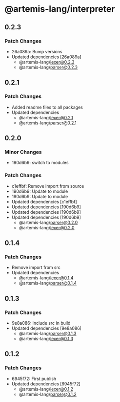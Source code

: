 # @artemis-lang/interpreter

## 0.2.3

### Patch Changes

- 26a089a: Bump versions
- Updated dependencies [26a089a]
  - @artemis-lang/lexer@0.2.3
  - @artemis-lang/parser@0.2.3

## 0.2.1

### Patch Changes

- Added readme files to all packages
- Updated dependencies
  - @artemis-lang/lexer@0.2.1
  - @artemis-lang/parser@0.2.1

## 0.2.0

### Minor Changes

- 190d6b9: switch to modules

### Patch Changes

- c1effbf: Remove import from source
- 190d6b9: Update to module
- 190d6b9: Update to module
- Updated dependencies [c1effbf]
- Updated dependencies [190d6b9]
- Updated dependencies [190d6b9]
- Updated dependencies [190d6b9]
  - @artemis-lang/parser@0.2.0
  - @artemis-lang/lexer@0.2.0

## 0.1.4

### Patch Changes

- Remove import from src
- Updated dependencies
  - @artemis-lang/lexer@0.1.4
  - @artemis-lang/parser@0.1.4

## 0.1.3

### Patch Changes

- 9e8a086: Include src in build
- Updated dependencies [9e8a086]
  - @artemis-lang/parser@0.1.3
  - @artemis-lang/lexer@0.1.3

## 0.1.2

### Patch Changes

- 6945f72: First publish
- Updated dependencies [6945f72]
  - @artemis-lang/lexer@0.1.2
  - @artemis-lang/parser@0.1.2
